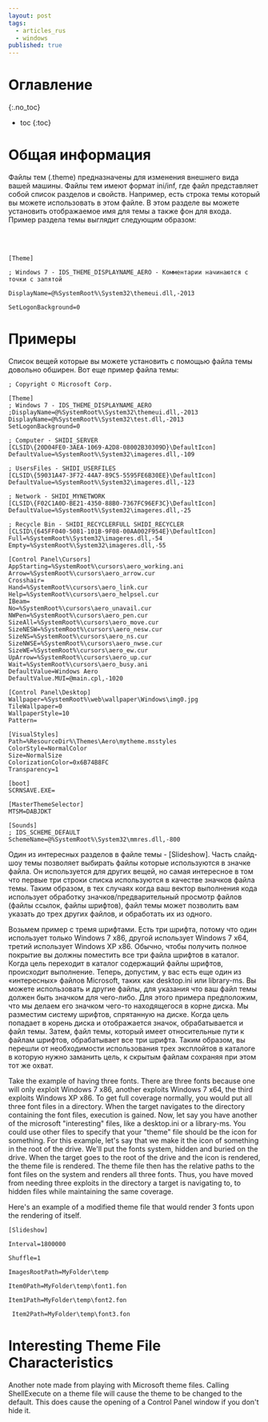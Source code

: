 ```yaml
---
layout: post
tags:
  - articles_rus
  - windows
published: true
---
```

# Оглавление
{:.no_toc}

* toc
{:toc}


# Общая информация
Файлы тем (.theme) предназначены для изменения внешнего вида вашей машины. Файлы тем имеют формат ini/inf, где файл представляет собой список разделов и свойств. Например, есть строка темы который вы можете использовать в этом файле. В этом разделе вы можете установить отображаемое имя для темы а также фон для входа. Пример раздела темы выглядит следующим образом:

 
<br><br>
	
    [Theme]

	; Windows 7 - IDS_THEME_DISPLAYNAME_AERO - Комментарии начинаются с точки с запятой

	DisplayName=@%SystemRoot%\System32\themeui.dll,-2013

	SetLogonBackground=0

 

# Примеры

Список вещей которые вы можете установить с помощью файла темы довольно обширен. Вот еще пример файла темы:

 

	; Copyright © Microsoft Corp.

    [Theme]
    ; Windows 7 - IDS_THEME_DISPLAYNAME_AERO
    ;DisplayName=@%SystemRoot%\System32\themeui.dll,-2013
    DisplayName=@%SystemRoot%\System32\test.dll,-2013
    SetLogonBackground=0

    ; Computer - SHIDI_SERVER
    [CLSID\{20D04FE0-3AEA-1069-A2D8-08002B30309D}\DefaultIcon]
    DefaultValue=%SystemRoot%\System32\imageres.dll,-109

    ; UsersFiles - SHIDI_USERFILES
    [CLSID\{59031A47-3F72-44A7-89C5-5595FE6B30EE}\DefaultIcon]
    DefaultValue=%SystemRoot%\System32\imageres.dll,-123

    ; Network - SHIDI_MYNETWORK
    [CLSID\{F02C1A0D-BE21-4350-88B0-7367FC96EF3C}\DefaultIcon]
    DefaultValue=%SystemRoot%\System32\imageres.dll,-25

    ; Recycle Bin - SHIDI_RECYCLERFULL SHIDI_RECYCLER
    [CLSID\{645FF040-5081-101B-9F08-00AA002F954E}\DefaultIcon]
    Full=%SystemRoot%\System32\imageres.dll,-54
    Empty=%SystemRoot%\System32\imageres.dll,-55

    [Control Panel\Cursors]
    AppStarting=%SystemRoot%\cursors\aero_working.ani
    Arrow=%SystemRoot%\cursors\aero_arrow.cur
    Crosshair=
    Hand=%SystemRoot%\cursors\aero_link.cur
    Help=%SystemRoot%\cursors\aero_helpsel.cur
    IBeam=
    No=%SystemRoot%\cursors\aero_unavail.cur
    NWPen=%SystemRoot%\cursors\aero_pen.cur
    SizeAll=%SystemRoot%\cursors\aero_move.cur
    SizeNESW=%SystemRoot%\cursors\aero_nesw.cur
    SizeNS=%SystemRoot%\cursors\aero_ns.cur
    SizeNWSE=%SystemRoot%\cursors\aero_nwse.cur
    SizeWE=%SystemRoot%\cursors\aero_ew.cur
    UpArrow=%SystemRoot%\cursors\aero_up.cur
    Wait=%SystemRoot%\cursors\aero_busy.ani
    DefaultValue=Windows Aero
    DefaultValue.MUI=@main.cpl,-1020

    [Control Panel\Desktop]
    Wallpaper=%SystemRoot%\web\wallpaper\Windows\img0.jpg
    TileWallpaper=0
    WallpaperStyle=10
    Pattern=

    [VisualStyles]
    Path=%ResourceDir%\Themes\Aero\mytheme.msstyles
    ColorStyle=NormalColor
    Size=NormalSize
    ColorizationColor=0x6B74B8FC
    Transparency=1

    [boot]
    SCRNSAVE.EXE=

    [MasterThemeSelector]
    MTSM=DABJDKT

    [Sounds]
    ; IDS_SCHEME_DEFAULT
    SchemeName=@%SystemRoot%\System32\mmres.dll,-800

 

Один из интересных разделов в файле темы - [Slideshow]. Часть слайд-шоу темы позволяет выбирать файлы которые используются в значке файла. Он используется для других вещей, но самая интересное в том что первые три строки списка используются в качестве значков файла темы. Таким образом, в тех случаях когда ваш вектор выполнения кода использует обработку значков/предварительный просмотр файлов (файлы ссылок, файлы шрифтов), файл темы может позволить вам указать до трех других файлов, и обработать их из одного.


Возьмем пример с тремя шрифтами. Есть три шрифта, потому что один использует только Windows 7 x86, другой использует Windows 7 x64, третий использует Windows XP x86. Обычно, чтобы получить полное покрытие вы должны поместить все три файла шрифтов в каталог. Когда цель переходит в каталог содержащий файлы шрифтов, происходит выполнение. Теперь, допустим, у вас есть еще один из «интересных» файлов Microsoft, таких как desktop.ini или library-ms. Вы можете использовать и другие файлы, для указания что ваш файл темы должен быть значком для чего-либо. Для этого примера предположим, что мы делаем его значком чего-то находящегося в корне диска. Мы разместим систему шрифтов, спрятанную на диске. Когда цель попадает в корень диска и отображается значок, обрабатывается и файл темы. Затем, файл темы, который имеет относительные пути к файлам шрифтов, обрабатывает все три шрифта. Таким образом, вы перешли от необходимости использования трех эксплойтов в каталоге в которую нужно заманить цель, к скрытым файлам сохраняя при этом тот же охват.

Take the example of having three fonts. There are three fonts because one will only exploit Windows 7 x86, another exploits Windows 7 x64, the third exploits Windows XP x86. To get full coverage normally, you would put all three font files in a directory. When the target navigates to the directory containing the font files, execution is gained. Now, let say you have another of the microsoft "interesting" files, like a desktop.ini or a library-ms. You could use other files to specify that your "theme" file should be the icon for something. For this example, let's say that we make it the icon of something in the root of the drive.  We'll put the fonts system, hidden and buried on the drive. When the target goes to the root of the drive and the icon is rendered, the theme file is rendered. The theme file then has the relative paths to the font files on the system and renders all three fonts. Thus, you have moved from needing three exploits in the directory a target is navigating to, to hidden files while maintaining the same coverage.

 

Here's an example of a modified theme file that would render 3 fonts upon the rendering of itself.

    [Slideshow]

    Interval=1800000

    Shuffle=1

    ImagesRootPath=MyFolder\temp

    Item0Path=MyFolder\temp\font1.fon

    Item1Path=MyFolder\temp\font2.fon

     Item2Path=MyFolder\temp\font3.fon

 
# Interesting Theme File Characteristics

Another note made from playing with Microsoft theme files. Calling ShellExecute on a theme file will cause the theme to be changed to the default. This does cause the opening of a Control Panel window if you don't hide it.
